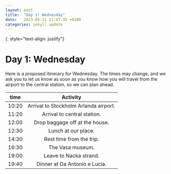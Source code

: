 ```yaml
---
layout: post
title:  "Day 1! Wednesday"
date:   2023-05-21 11:47:35 +0200
categories: jekyll update
---
```

{: style="text-align: justify"}
# Day 1: Wednesday

Here is a proposed itinerary for Wednesday. The times may change, and we ask you to let us know as soon as you know how you will travel from the airport to the central station, so we can plan ahead.

| time | Activity |
|:---:|:---:|
|10:20| Arrival to Stockholm Arlanda airport.|
|11:20| Arrival to central station.|
|12:00| Drop baggage off at the house.| 
|12:30| Lunch at our place.|
|14:30| Rest time from the trip.| 
|16:30| The Vasa museum.|
|19:00| Leave to Nacka strand.|
|19:40| Dinner at Da Antonio e Lucia.|


